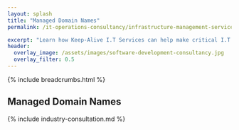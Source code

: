 ```yaml
---
layout: splash
title: "Managed Domain Names"
permalink: /it-operations-consultancy/infrastructure-management-services/managed-domain-names

excerpt: "Learn how Keep-Alive I.T Services can help make critical I.T Software decisions and develop bespoke Software solutions for your business."
header:
  overlay_image: /assets/images/software-development-consultancy.jpg
  overlay_filter: 0.5 
---
```


{% include breadcrumbs.html %}

## Managed Domain Names



{% include industry-consultation.md %}